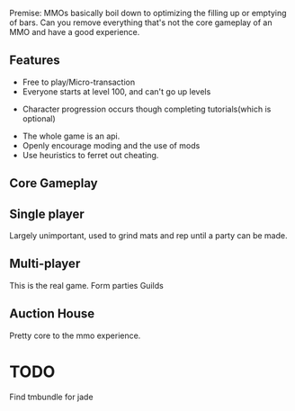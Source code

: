 Premise: MMOs basically boil down to optimizing the filling up or emptying of bars. Can you remove everything that's not the core gameplay of an MMO and have a good experience.

Features
-------------
* Free to play/Micro-transaction
* Everyone starts at level 100, and can't go up levels
- Character progression occurs though completing tutorials(which is optional)
* The whole game is an api.
* Openly encourage moding and the use of mods
* Use heuristics to ferret out cheating.

Core Gameplay
-------------



Single player
-------------
Largely unimportant, used to grind mats and rep until a party can be made.

Multi-player
------------
This is the real game.
Form parties
Guilds

Auction House
-------------
Pretty core to the mmo experience.


TODO
====
Find tmbundle for jade